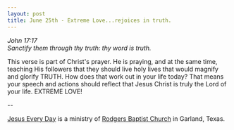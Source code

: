 ```yaml
---
layout: post
title: June 25th - Extreme Love...rejoices in truth.
---
```


_John 17:17  
Sanctify them through thy truth: thy word is truth._

This verse is part of Christ's prayer. He is praying, and at the
same time, teaching His followers that they should live holy lives
that would magnify and glorify TRUTH. How does that work out in your
life today? That means your speech and actions should reflect that
Jesus Christ is truly the Lord of your life. EXTREME LOVE!

 --

<a href=http://jesuseveryday.net>Jesus Every Day</a> is a ministry of <a href=http://rodgersbaptist.net>Rodgers Baptist Church</a> in Garland, Texas.
